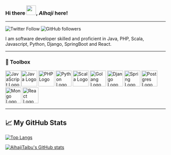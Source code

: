 ### Hi there <img src="https://raw.githubusercontent.com/MartinHeinz/MartinHeinz/master/wave.gif" width="30px">, ***Alhaji*** here!
--------------------------------------------------------------------------------------------------------------------------------
![Twitter Follow](https://img.shields.io/twitter/follow/alhajiarena?style=social) ![GitHub followers](https://img.shields.io/github/followers/AlhajiTaibu?style=social)

I am software developer skilled and proficient in Java, PHP, Scala, Javascript, Python, Django, SpringBoot and React.

---

### 🧰 Toolbox

<img src="https://cdn.worldvectorlogo.com/logos/logo-javascript.svg" alt="JavaScript Logo" width="50" height="50"/><img src="https://cdn.worldvectorlogo.com/logos/java-4.svg" alt="Java Logo" width="50" height="50"/> <img src="https://cdn.worldvectorlogo.com/logos/php-1.svg" alt="PHP Logo" width="50" height="50"/> <img src="https://cdn.worldvectorlogo.com/logos/python-5.svg" alt="Python Logo" width="50" height="50"/>   <img src="https://cdn.worldvectorlogo.com/logos/scala-4.svg" alt="Scala Logo" width="50" height="50"/> <img src="https://cdn.worldvectorlogo.com/logos/golang-1.svg" alt="Golang Logo" width="50" height="50"/>  <img src="https://cdn.worldvectorlogo.com/logos/django-community.svg" alt="Django Logo" width="50" height="50"/> <img src="https://cdn.worldvectorlogo.com/logos/spring-3.svg" alt="Spring Logo" width="50" height="50"/>  <img src="https://cdn.worldvectorlogo.com/logos/postgresql.svg" alt="Postgres Logo" width="50" height="50"/> <img src="https://cdn.worldvectorlogo.com/logos/mongodb-icon-1.svg" alt="Mongo Logo" width="50" height="50"/>  <img src="https://cdn.worldvectorlogo.com/logos/react-2.svg" alt="React Logo" width="50" height="50"/>

---

## &#x1f4c8; My GitHub Stats

[![Top Langs](https://github-readme-stats.vercel.app/api/top-langs/?username=AlhajiTaibu&hide=html,css&theme=radical)](https://github.com/anuraghazra/github-readme-stats)

[![AlhajiTaibu's GitHub stats](https://github-readme-stats.vercel.app/api?username=AlhajiTaibu&hide=prs,stars&theme=radical)](https://github.com/anuraghazra/github-readme-stats)


<!--
**AlhajiTaibu/AlhajiTaibu** is a ✨ _special_ ✨ repository because its `README.md` (this file) appears on your GitHub profile.

Here are some ideas to get you started:

- 🔭 I’m currently working on ...
- 🌱 I’m currently learning ...
- 👯 I’m looking to collaborate on ...
- 🤔 I’m looking for help with ...
- 💬 Ask me about ...
- 📫 How to reach me: ...
- 😄 Pronouns: ...
- ⚡ Fun fact: ...
-->
